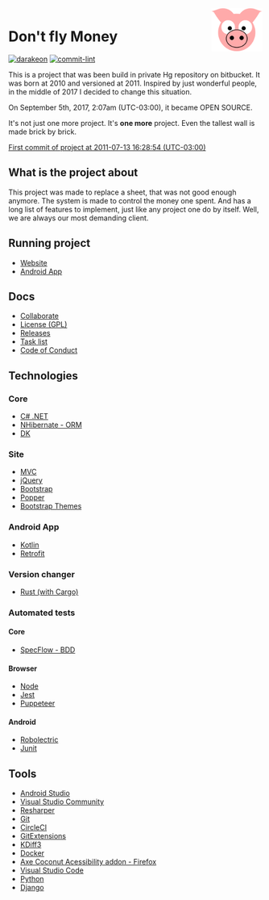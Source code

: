 <img src="site/MVC/Assets/images/pig-on.svg" height="85" align="right"/>

# Don't fly Money

[![darakeon](https://circleci.com/gh/darakeon/dfm.svg?style=shield)](.circleci/config.yml)
[![commit-lint](https://github.com/darakeon/dfm/actions/workflows/github-actions-commit-checker.yml/badge.svg)](https://github.com/darakeon/dfm/actions/workflows/github-actions-commit-checker.yml)

This is a project that was been build in private Hg repository on
bitbucket. It was born at 2010 and versioned at 2011. Inspired by just wonderful people, in the middle
of 2017 I decided to change this situation.

On September 5th, 2017, 2:07am (UTC-03:00), it became OPEN SOURCE.

It's not just one more project. It's **one more** project. Even the
tallest wall is made brick by brick.

[First commit of project at 2011-07-13 16:28:54 (UTC-03:00)](https://github.com/darakeon/dfm/commit/244609bd05bd7dce4bc6f30a49f8ff99b6249c3b)

## What is the project about

This project was made to replace a sheet, that was not good enough
anymore. The system is made to control the money one spent. And has a
long list of features to implement, just like any project one do by
itself. Well, we are always our most demanding client.

## Running project

- [Website](https://dontflymoney.com/)
- [Android App](https://play.google.com/store/apps/details?id=com.dontflymoney.view)

## Docs

- [Collaborate](CONTRIBUTING.md)
- [License (GPL)](LICENSE.md)
- [Releases](docs/RELEASES.md)
- [Task list](docs/TODO.md)
- [Code of Conduct](CODE_OF_CONDUCT.md)

## Technologies

### Core

- [C# .NET](https://docs.microsoft.com/en-us/dotnet/csharp)
- [NHibernate - ORM](https://nhibernate.info)
- [DK](https://github.com/darakeon/dk-lib)

### Site

- [MVC](https://dotnet.microsoft.com/apps/aspnet/mvc)
- [jQuery](https://jquery.com)
- [Bootstrap](https://getbootstrap.com)
- [Popper](https://popper.js.org/)
- [Bootstrap Themes](https://bootswatch.com)

### Android App

- [Kotlin](https://kotlinlang.org)
- [Retrofit](https://square.github.io/retrofit/)

### Version changer

- [Rust (with Cargo)](https://www.rust-lang.org)

### Automated tests

#### Core

- [SpecFlow - BDD](https://specflow.org)

#### Browser

- [Node](https://nodejs.org/en/)
- [Jest](https://jestjs.io/)
- [Puppeteer](https://developers.google.com/web/tools/puppeteer)

#### Android

- [Robolectric](http://robolectric.org/)
- [Junit](https://junit.org/)

## Tools

- [Android Studio](https://developer.android.com/studio/index.html)
- [Visual Studio Community](https://www.visualstudio.com/vs/)
- [Resharper](https://www.jetbrains.com/resharper/)
- [Git](https://git-scm.com/)
- [CircleCI](https://circleci.com/)
- [GitExtensions](https://github.com/gitextensions/gitextensions)
- [KDiff3](https://www.kde.org/applications/development/kdiff3/)
- [Docker](https://www.docker.com/)
- [Axe Coconut Acessibility addon - Firefox](https://addons.mozilla.org/firefox/addon/axe-devtools/)
- [Visual Studio Code](https://code.visualstudio.com/)
- [Python](https://www.python.org/)
- [Django](https://www.djangoproject.com/)
